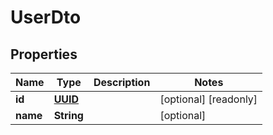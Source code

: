 
# UserDto

## Properties

Name | Type | Description | Notes
------------ | ------------- | ------------- | -------------
**id** | [**UUID**](UUID.md) |  |  [optional] [readonly]
**name** | **String** |  |  [optional]




